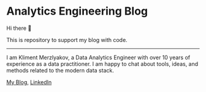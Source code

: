 # Analytics Engineering Blog

Hi there 👋

This is repository to support my blog with code.

---
I am Kliment Merzlyakov, a Data Analytics Engineer with over 10 years of experience as a data practitioner.
I am happy to chat about tools, ideas, and methods related to the modern data stack.

[My Blog](https://klimmy.hashnode.dev/), [LinkedIn](https://www.linkedin.com/in/kmerzlyakov/)